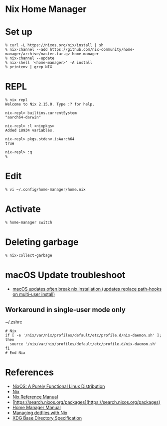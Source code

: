 # Nix Home Manager

# Set up

```console
% curl -L https://nixos.org/nix/install | sh
% nix-channel --add https://github.com/nix-community/home-manager/archive/master.tar.gz home-manager
% nix-channel --update
% nix-shell '<home-manager>' -A install
% printenv | grep NIX
```

# REPL

```console
% nix repl
Welcome to Nix 2.15.0. Type :? for help.

nix-repl> builtins.currentSystem
"aarch64-darwin"

nix-repl> :l <nixpkgs>
Added 18934 variables.

nix-repl> pkgs.stdenv.isAarch64
true

nix-repl> :q
%
```

# Edit

```console
% vi ~/.config/home-manager/home.nix
```

# Activate

```console
% home-manager switch
```

# Deleting garbage

```console
% nix-collect-garbage      
```

# macOS Update troubleshoot

- [macOS updates often break nix installation (updates replace path-hooks on multi-user install)](https://github.com/NixOS/nix/issues/3616)

## Workaround in single-user mode only
~/.zshrc
```shell
# Nix
if [ -e '/nix/var/nix/profiles/default/etc/profile.d/nix-daemon.sh' ]; then
  source '/nix/var/nix/profiles/default/etc/profile.d/nix-daemon.sh'
fi
# End Nix
```

# References
- [NixOS: A Purely Functional Linux Distribution](https://edolstra.github.io/pubs/nixos-jfp-final.pdf)
- [Nix](https://nixos.org/)
- [Nix Reference Manual](https://nixos.org/manual/nix/stable/introduction.html)
- [https://search.nixos.org/packages](https://search.nixos.org/packages)
- [Home Manager Manual](https://nix-community.github.io/home-manager/)
- [Managing dotfiles with Nix](https://alexpearce.me/2021/07/managing-dotfiles-with-nix/)
- [XDG Base Directory Specification](https://specifications.freedesktop.org/basedir-spec/basedir-spec-latest.html)